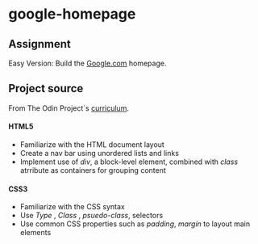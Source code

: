 # google-homepage

## Assignment

Easy Version: Build the [Google.com](https://google.com) homepage.

## Project source

From The Odin Project`s [curriculum](https://www.theodinproject.com/courses/web-development-101/lessons/html-css?ref=lnav).

#### HTML5
* Familiarize with the HTML document layout
* Create a nav bar using unordered lists and links
* Implement use of *div*, a block-level element, combined with *class* atrribute as containers for grouping content
#### CSS3
* Familiarize with the CSS syntax
* Use *Type* , *Class* , *psuedo-class*, selectors
* Use common CSS properties such as *padding*, *margin* to layout main elements